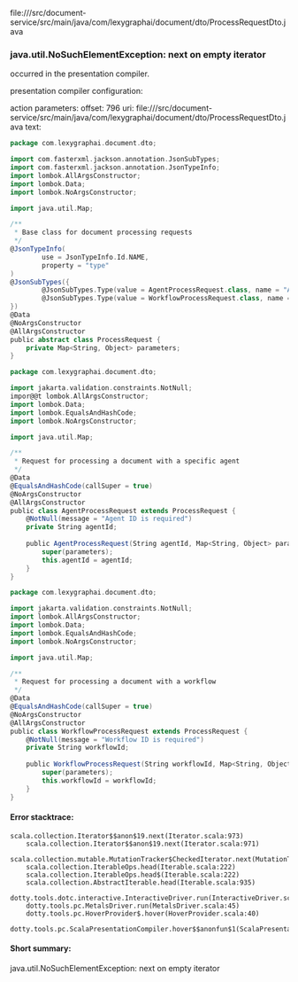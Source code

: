 file://<WORKSPACE>/src/document-service/src/main/java/com/lexygraphai/document/dto/ProcessRequestDto.java
### java.util.NoSuchElementException: next on empty iterator

occurred in the presentation compiler.

presentation compiler configuration:


action parameters:
offset: 796
uri: file://<WORKSPACE>/src/document-service/src/main/java/com/lexygraphai/document/dto/ProcessRequestDto.java
text:
```scala
package com.lexygraphai.document.dto;

import com.fasterxml.jackson.annotation.JsonSubTypes;
import com.fasterxml.jackson.annotation.JsonTypeInfo;
import lombok.AllArgsConstructor;
import lombok.Data;
import lombok.NoArgsConstructor;

import java.util.Map;

/**
 * Base class for document processing requests
 */
@JsonTypeInfo(
        use = JsonTypeInfo.Id.NAME,
        property = "type"
)
@JsonSubTypes({
        @JsonSubTypes.Type(value = AgentProcessRequest.class, name = "AGENT"),
        @JsonSubTypes.Type(value = WorkflowProcessRequest.class, name = "WORKFLOW")
})
@Data
@NoArgsConstructor
@AllArgsConstructor
public abstract class ProcessRequest {
    private Map<String, Object> parameters;
}

package com.lexygraphai.document.dto;

import jakarta.validation.constraints.NotNull;
impor@@t lombok.AllArgsConstructor;
import lombok.Data;
import lombok.EqualsAndHashCode;
import lombok.NoArgsConstructor;

import java.util.Map;

/**
 * Request for processing a document with a specific agent
 */
@Data
@EqualsAndHashCode(callSuper = true)
@NoArgsConstructor
@AllArgsConstructor
public class AgentProcessRequest extends ProcessRequest {
    @NotNull(message = "Agent ID is required")
    private String agentId;
    
    public AgentProcessRequest(String agentId, Map<String, Object> parameters) {
        super(parameters);
        this.agentId = agentId;
    }
}

package com.lexygraphai.document.dto;

import jakarta.validation.constraints.NotNull;
import lombok.AllArgsConstructor;
import lombok.Data;
import lombok.EqualsAndHashCode;
import lombok.NoArgsConstructor;

import java.util.Map;

/**
 * Request for processing a document with a workflow
 */
@Data
@EqualsAndHashCode(callSuper = true)
@NoArgsConstructor
@AllArgsConstructor
public class WorkflowProcessRequest extends ProcessRequest {
    @NotNull(message = "Workflow ID is required")
    private String workflowId;
    
    public WorkflowProcessRequest(String workflowId, Map<String, Object> parameters) {
        super(parameters);
        this.workflowId = workflowId;
    }
}

```



#### Error stacktrace:

```
scala.collection.Iterator$$anon$19.next(Iterator.scala:973)
	scala.collection.Iterator$$anon$19.next(Iterator.scala:971)
	scala.collection.mutable.MutationTracker$CheckedIterator.next(MutationTracker.scala:76)
	scala.collection.IterableOps.head(Iterable.scala:222)
	scala.collection.IterableOps.head$(Iterable.scala:222)
	scala.collection.AbstractIterable.head(Iterable.scala:935)
	dotty.tools.dotc.interactive.InteractiveDriver.run(InteractiveDriver.scala:164)
	dotty.tools.pc.MetalsDriver.run(MetalsDriver.scala:45)
	dotty.tools.pc.HoverProvider$.hover(HoverProvider.scala:40)
	dotty.tools.pc.ScalaPresentationCompiler.hover$$anonfun$1(ScalaPresentationCompiler.scala:376)
```
#### Short summary: 

java.util.NoSuchElementException: next on empty iterator